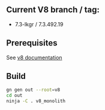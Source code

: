 ## Current V8 branch / tag:
 + 7.3-lkgr / 7.3.492.19

## Prerequisites
See [v8 documentation](https://v8.dev/docs/build)

## Build

```bash
gn gen out --root=v8
cd out
ninja -C . v8_monolith
```